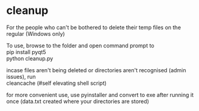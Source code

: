 # cleanup
For the people who can't be bothered to delete their temp files on the regular (Windows only) 
  
To use, browse to the folder and open command prompt to  
pip install pyqt5  
python cleanup.py  
  
incase files aren't being deleted or directories aren't recognised (admin issues), run  
cleancache  (#self elevating shell script)  
  
for more convenient use, use pyinstaller and convert to exe after running it once (data.txt created where your directories are stored)

